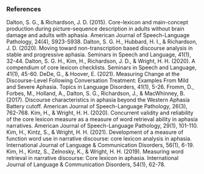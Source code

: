 ### References

Dalton, S. G., & Richardson, J. D. (2015). Core-lexicon and main-concept production during picture-sequence description in adults without brain damage and adults with aphasia. American Journal of Speech-Language Pathology, 24(4), S923-S938.
Dalton, S. G. H., Hubbard, H. I., & Richardson, J. D. (2020). Moving toward non-transcription based discourse analysis in stable and progressive aphasia. Seminars in Speech and Language, 41(1), 32-44.
Dalton, S. G. H., Kim, H., Richardson, J. D., & Wright, H. H. (2020). A compendium of core lexicon checklists. Seminars in Speech and Language, 41(1), 45-60.
DeDe, G., & Hoover, E. (2021). Measuring Change at the Discourse-Level Following Conversation Treatment: Examples From Mild and Severe Aphasia. Topics in Language Disorders, 41(1), 5-26.
Fromm, D., Forbes, M., Holland, A., Dalton, S. G., Richardson, J., & MacWhinney, B. (2017). Discourse characteristics in aphasia beyond the Western Aphasia Battery cutoff. American Journal of Speech-Language Pathology, 26(3), 762-768.
Kim, H., & Wright, H. H. (2020). Concurrent validity and reliability of the core lexicon measure as a measure of word retrieval ability in aphasia narratives. American Journal of Speech-Language Pathology, 29(1), 101-110.
Kim, H., Kintz, S., & Wright, H. H. (2021). Development of a measure of function word use in narrative discourse: core lexicon analysis in aphasia. International Journal of Language & Communication Disorders, 56(1), 6-19.
Kim, H., Kintz, S., Zelnosky, K., & Wright, H. H. (2019). Measuring word retrieval in narrative discourse: Core lexicon in aphasia. International Journal of Language & Communication Disorders, 54(1), 62-78.